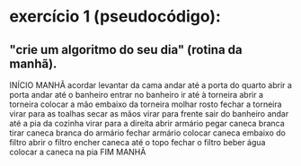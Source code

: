 # exercício 1 (pseudocódigo): 
## "crie um algoritmo do seu dia" (rotina da manhã).

INÍCIO MANHÃ
acordar
levantar da cama
andar até a porta do quarto
abrir a porta
andar até o banheiro
entrar no banheiro
ir até à torneira
abrir a torneira
colocar a mão embaixo da torneira
molhar rosto
fechar a torneira
virar para as toalhas
secar as mãos
virar para frente
sair do banheiro
andar até a pia da cozinha
virar para a direita
abrir armário
pegar caneca branca
tirar caneca branca do armário
fechar armário
colocar caneca embaixo do filtro
abrir o filtro
encher caneca até o topo
fechar o filtro
beber água
colocar a caneca na pia
FIM MANHÃ